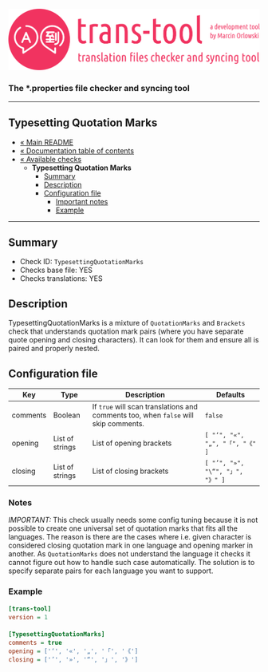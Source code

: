 ![trans-tool logo](../../artwork/trans-tool-logo.png)

### The *.properties file checker and syncing tool ###

---

## Typesetting Quotation Marks ##

* [« Main README](../../README.md)
* [« Documentation table of contents](../README.md)
* [« Available checks](README.md)
  * **Typesetting Quotation Marks**
    * [Summary](#summary)
    * [Description](#description)
    * [Configuration file](#configuration-file)
      * [Important notes](#notes)
      * [Example](#example)

---

## Summary ##

* Check ID: `TypesettingQuotationMarks`
* Checks base file: YES
* Checks translations: YES

## Description ##

TypesettingQuotationMarks is a mixture of `QuotationMarks` and `Brackets` check that understands quotation mark pairs
(where you have separate quote opening and closing characters). It can look for them and ensure all is paired and properly nested.

## Configuration file ##

| Key      | Type      | Description | Defaults |
|----------|-----------|-------------|----------|
| comments | Boolean         | If `true` will scan translations and comments too, when `false` will skip comments. | `false` |
| opening  | List of strings | List of opening brackets | ``[ "‘", "«", "„", "「", "《" ]``  |
| closing  | List of strings | List of closing brackets | ``[ "’", "»", "\“", "」", "》" ]`` |

### Notes ###

*IMPORTANT:* This check usually needs some config tuning because it is not possible to create one universal set of quotation marks
that fits all the languages. The reason is there are the cases where i.e. given character is considered closing quotation mark
in one language and opening marker in another. As `QuotationMarks` does not understand the language it checks it cannot figure
out how to handle such case automatically. The solution is to specify separate pairs for each language you want to support.

### Example ###

```ini
[trans-tool]
version = 1

[TypesettingQuotationMarks]
comments = true
opening = ['‘', '«', '„', '「', '《']
closing = ['’', '»', '“', '」', '》']
```
